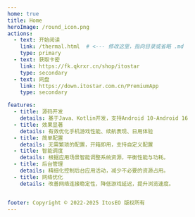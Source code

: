```yaml
---
home: true
title: Home
heroImage: /round_icon.png
actions:
  - text: 开始阅读
    link: /thermal.html  # <--- 修改这里，指向目录或省略 .md
    type: primary
  - text: 获取卡密
    link: https://fk.qkrxr.cn/shop/itostar
    type: secondary
  - text: 网盘
    link: https://down.itostar.com.cn/PremiumApp
    type: secondary

features:
  - title: 源码开发
    details: 基于Java、Kotlin开发，支持Android 10-Android 16
  - title: 效果显著
    details: 有效优化手机游戏性能、续航表现、日用体验
  - title: 简单配置
    details: 无需繁琐的配置，开箱即用，支持自定义配置
  - title: 智能调度
    details: 根据应用场景智能调整系统资源，平衡性能与功耗。
  - title: 后台管理
    details: 精细化控制后台应用活动，减少不必要的资源占用。
  - title: 网络优化
    details: 改善网络连接稳定性，降低游戏延迟，提升浏览速度。


footer: Copyright © 2022-2025 ItosEO 版权所有
---
```



[default-theme-home]: https://vuejs.press/reference/default-theme/frontmatter.html#home-page
